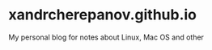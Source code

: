 xandrcherepanov.github.io
=========================

My personal blog for notes about Linux, Mac OS and other
